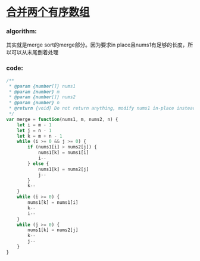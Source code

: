 # [合并两个有序数组](https://leetcode-cn.com/leetbook/read/top-interview-questions-easy/xnumcr/)

### algorithm:
其实就是merge sort的merge部分。因为要求in place且nums1有足够的长度，所以可以从末尾倒着处理

### code:
```javascript
/**
 * @param {number[]} nums1
 * @param {number} m
 * @param {number[]} nums2
 * @param {number} n
 * @return {void} Do not return anything, modify nums1 in-place instead.
 */
var merge = function(nums1, m, nums2, n) {
    let i = m - 1
    let j = n - 1
    let k = m + n - 1
    while (i >= 0 && j >= 0) {
        if (nums1[i] > nums2[j]) {
            nums1[k] = nums1[i]
            i--
        } else {
            nums1[k] = nums2[j]
            j--
        }
        k--
    }
    while (i >= 0) {
        nums1[k] = nums1[i]
        k--
        i--
    }
    while (j >= 0) {
        nums1[k] = nums2[j]
        k--
        j--
    }
}
```
